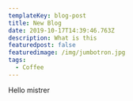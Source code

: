 ```yaml
---
templateKey: blog-post
title: New Blog
date: 2019-10-17T14:39:46.763Z
description: What is this
featuredpost: false
featuredimage: /img/jumbotron.jpg
tags:
  - Coffee
---
```

Hello mistrer
